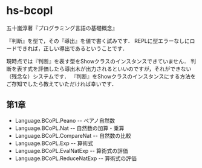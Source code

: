 # hs-bcopl
五十嵐淳著『プログラミング言語の基礎概念』

『判断』を型で，その『導出』を値で書く試みです．
REPLに型エラーなしにロードできれば，正しい導出であるということです．

現時点では『判断』を表す型をShowクラスのインスタンスできていません．
判断を表す式を評価したら導出木が出力されるといいのですが，それができない（残念な）システムです．
『判断』をShowクラスのインスタンスにする方法をご存知でしたら教えていただければ幸いです．

## 第1章

- Language.BCoPL.Peano -- ペアノ自然数
- Language.BCoPL.Nat -- 自然数の加算・乗算
- Language.BCoPL.CompareNat -- 自然数の比較
- Language.BCoPL.Exp -- 算術式
- Language.BCoPL.EvalNatExp -- 算術式の評価
- Language.BCoPL.ReduceNatExp -- 算術式の評価

